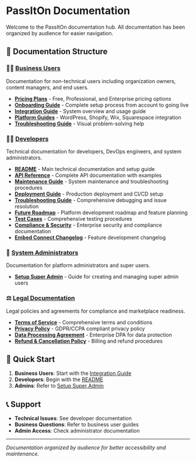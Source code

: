 # PassItOn Documentation

Welcome to the PassItOn documentation hub. All documentation has been organized by audience for easier navigation.

## 📁 Documentation Structure

### 👩‍💼 [Business Users](./business-users/)
Documentation for non-technical users including organization owners, content managers, and end users.

- **[Pricing Plans](./business-users/pricing-plans.md)** - Free, Professional, and Enterprise pricing options
- **[Onboarding Guide](./business-users/onboarding-guide.md)** - Complete setup process from account to going live
- **[Integration Guide](./business-users/integration-guide.md)** - System overview and usage guide  
- **[Platform Guides](./business-users/platform-guides/)** - WordPress, Shopify, Wix, Squarespace integration
- **[Troubleshooting Guide](./business-users/troubleshooting-guide.md)** - Visual problem-solving help

### 👨‍💻 [Developers](./developers/)
Technical documentation for developers, DevOps engineers, and system administrators.

- **[README](./developers/README.md)** - Main technical documentation and setup guide
- **[API Reference](./developers/api-reference.md)** - Complete API documentation with examples
- **[Maintenance Guide](./developers/maintenance-guide.md)** - System maintenance and troubleshooting procedures
- **[Deployment Guide](./developers/deployment-guide.md)** - Production deployment and CI/CD setup
- **[Troubleshooting Guide](./developers/troubleshooting-guide.md)** - Comprehensive debugging and issue resolution
- **[Future Roadmap](./developers/future-roadmap.md)** - Platform development roadmap and feature planning
- **[Test Cases](./developers/test-cases.md)** - Comprehensive testing procedures
- **[Compliance & Security](./developers/compliance-security.md)** - Enterprise security and compliance documentation
- **[Embed Connect Changelog](./developers/embed-connect-changelog.md)** - Feature development changelog

### 🔐 [System Administrators](./admins/)
Documentation for platform administrators and super users.

- **[Setup Super Admin](./admins/setup-super-admin.md)** - Guide for creating and managing super admin users

### ⚖️ [Legal Documentation](./legal/)
Legal policies and agreements for compliance and marketplace readiness.

- **[Terms of Service](./legal/terms-of-service.md)** - Comprehensive terms and conditions
- **[Privacy Policy](./legal/privacy-policy.md)** - GDPR/CCPA compliant privacy policy
- **[Data Processing Agreement](./legal/data-processing-agreement.md)** - Enterprise DPA for data protection
- **[Refund & Cancellation Policy](./legal/refund-cancellation-policy.md)** - Billing and refund procedures

## 🚀 Quick Start

1. **Business Users**: Start with the [Integration Guide](./business-users/integration-guide.md)
2. **Developers**: Begin with the [README](./developers/README.md)
3. **Admins**: Refer to [Setup Super Admin](./admins/setup-super-admin.md)

## 📞 Support

- **Technical Issues**: See developer documentation
- **Business Questions**: Refer to business user guides
- **Admin Access**: Check administrator documentation

---

*Documentation organized by audience for better accessibility and maintenance.*